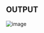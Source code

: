
## OUTPUT
![image](https://github.com/iAdtya/Applicant-tracking-system/assets/93979441/f5bd2253-dc1e-46f0-a71a-6ee36ee1caa5)
